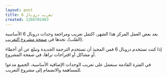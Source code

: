 ```yaml
---
layout: post
title: تعريب دروبال 6
created: 1266702483
---
```

بعد بعض العمل المركز هذا الشهر، اكتمل تعريب ومراجعة وحدات دروبال 6 الأساسية (القلب)، تجدها في [صفحة مشروع التعريب](http://drupal.org/project/ar).

إذا كنت تستخدم دروبال 6 فمن المحبذ أن تستخدم الترجمة الجديدة وتبلغ عن أي أخطاء أو مشاكل أو اقتراحات تراها، في صفحة المشروع.

في الفترة القادمة سنعمل على تعريب الوحدات الإضافية الأساسية، الجميع مدعوا للمساهمة والانضمام إلى مشروع التعريب.

